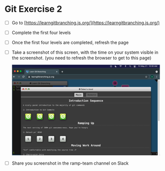 # Git Exercise 2

- [ ]  Go to [https://learngitbranching.js.org/](https://learngitbranching.js.org/)
- [ ]  Complete the first four levels
- [ ]  Once the first four levels are completed, refresh the page
- [ ]  Take a screenshot of this screen, with the time on your system visible in the screenshot. (you need to refresh the browser to get to this page)

    ![img/learngitbranching-submitted.png](images/learngitbranching-submitted.png)

- [ ]  Share you screenshot in the ramp-team channel on Slack